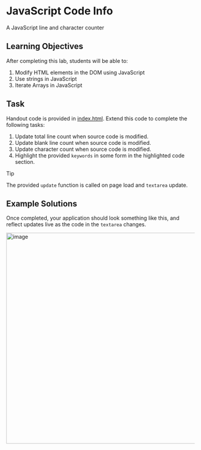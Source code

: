 # JavaScript Code Info

A JavaScript line and character counter

## Learning Objectives

After completing this lab, students will be able to:

1. Modify HTML elements in the DOM using JavaScript
2. Use strings in JavaScript
3. Iterate Arrays in JavaScript

## Task

Handout code is provided in [index.html](index.html). Extend this code to complete the following tasks:

1. Update total line count when source code is modified.
2. Update blank line count when source code is modified.
3. Update character count when source code is modified.
4. Highlight the provided `keywords` in some form in the highlighted code section.

> [!TIP]
> The provided `update` function is called on page load and `textarea` update.

## Example Solutions

Once completed, your application should look something like this, and reflect updates live as the code in the `textarea` changes.

<img width="600" height="564" alt="image" src="https://github.com/user-attachments/assets/de38d42e-9be3-4982-8546-f85170193f18" />
